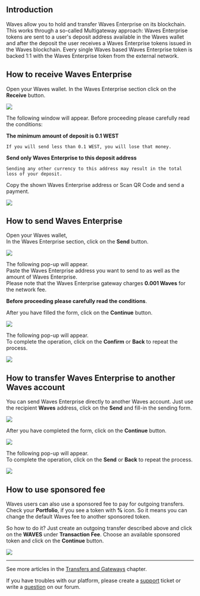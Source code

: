 ## Introduction

Waves allow you to hold and transfer Waves Enterprise on its blockchain. This works through a so-called Multigateway approach: Waves Enterprise tokens are sent to a user's deposit address available in the Waves wallet and after the deposit the user receives a Waves Enterprise tokens issued in the Waves blockchain. Every single Waves based Waves Enterprise token is backed 1:1 with the Waves Enterprise token from the external network.

## How to receive Waves Enterprise

Open your Waves wallet.
In the Waves Enterprise section click on the **Receive** button.

![](/_assets/west_transfers_01.png)

The following window will appear. Before proceeding please carefully read the conditions:

**The minimum amount of deposit is 0.1 WEST**
```
If you will send less than 0.1 WEST, you will lose that money.
```
**Send only Waves Enterprise to this deposit address**
```
Sending any other currency to this address may result in the total loss of your deposit.
```

Copy the shown Waves Enterprise address or Scan QR Code and send a payment.

![](/_assets/west_transfers_02.png)

## How to send Waves Enterprise

Open your Waves wallet,  
In the Waves Enterprise section, click on the **Send** button.

![](/_assets/west_transfers_01.png)

The following pop-up will appear.  
Paste the Waves Enterprise address you want to send to as well as the amount of Waves Enterprise.  
Please note that the Waves Enterprise gateway charges **0.001 Waves** for the network fee.

**Before proceeding please carefully read the conditions**.

After you have filled the form, click on the **Continue** button.

![](/_assets/west_transfers_03.png)

The following pop-up will appear.  
To complete the operation, click on the **Confirm** or **Back** to repeat the process.

![](/_assets/west_transfers_04.png)

## How to transfer Waves Enterprise to another Waves account

You can send Waves Enterprise directly to another Waves account. Just use the recipient **Waves** address, click on the **Send** and fill-in the sending form.

![](/_assets/west_transfers_01.png)

After you have completed the form, click on the **Continue** button.

![](/_assets/west_transfers_05.png)

The following pop-up will appear.  
To complete the operation, click on the **Send** or **Back** to repeat the process.

![](/_assets/west_transfers_06.png)

## How to use sponsored fee

Waves users can also use a sponsored fee to pay for outgoing transfers. Check your **Portfolio**, if you see a token with **%** icon. So it means you can change the default Waves fee to another sponsored token.

So how to do it? Just create an outgoing transfer described above and click on the **WAVES** under **Transaction Fee**.
Choose an available sponsored token and click on the **Continue** button.

![](/_assets/transaction_fee.png)

___

See more articles in the [Transfers and Gateways](/waves-client/wallet-management.md) chapter.

If you have troubles with our platform, please create a [support](https://support.wavesplatform.com/) ticket or write a [question](https://forum.wavesplatform.com/) on our forum.
